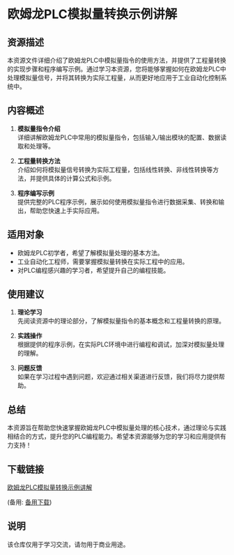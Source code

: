 # 欧姆龙PLC模拟量转换示例讲解

## 资源描述

本资源文件详细介绍了欧姆龙PLC中模拟量指令的使用方法，并提供了工程量转换的实现步骤和程序编写示例。通过学习本资源，您将能够掌握如何在欧姆龙PLC中处理模拟量信号，并将其转换为实际工程量，从而更好地应用于工业自动化控制系统中。

## 内容概述

1. **模拟量指令介绍**  
   详细讲解欧姆龙PLC中常用的模拟量指令，包括输入/输出模块的配置、数据读取和处理等。

2. **工程量转换方法**  
   介绍如何将模拟量信号转换为实际工程量，包括线性转换、非线性转换等方法，并提供具体的计算公式和示例。

3. **程序编写示例**  
   提供完整的PLC程序示例，展示如何使用模拟量指令进行数据采集、转换和输出，帮助您快速上手实际应用。

## 适用对象

- 欧姆龙PLC初学者，希望了解模拟量处理的基本方法。
- 工业自动化工程师，需要掌握模拟量转换在实际工程中的应用。
- 对PLC编程感兴趣的学习者，希望提升自己的编程技能。

## 使用建议

1. **理论学习**  
   先阅读资源中的理论部分，了解模拟量指令的基本概念和工程量转换的原理。

2. **实践操作**  
   根据提供的程序示例，在实际PLC环境中进行编程和调试，加深对模拟量处理的理解。

3. **问题反馈**  
   如果在学习过程中遇到问题，欢迎通过相关渠道进行反馈，我们将尽力提供帮助。

## 总结

本资源旨在帮助您快速掌握欧姆龙PLC中模拟量处理的核心技术，通过理论与实践相结合的方式，提升您的PLC编程能力。希望本资源能够为您的学习和应用提供有力支持！

## 下载链接
[欧姆龙PLC模拟量转换示例讲解](https://pan.quark.cn/s/872568dbb52c) 

(备用: [备用下载](https://pan.baidu.com/s/1aZVd10bYUsFhoDinYFuCjw?pwd=1234))

## 说明

该仓库仅用于学习交流，请勿用于商业用途。

